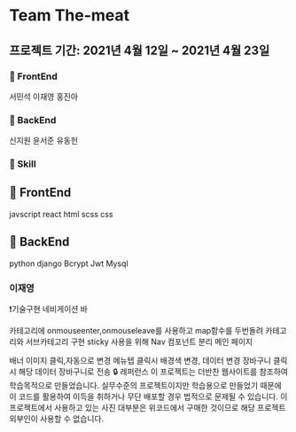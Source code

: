# Team The-meat
## 프로젝트 기간: 2021년 4월 12일 ~ 2021년 4월 23일
### 🐶 FrontEnd
서민석
이재영
홍진아
### 🐼 BackEnd
신지원
윤서준
유동헌
### 🐤 Skill
## 🐶 FrontEnd
javscript
react
html
scss
css
## 🐼 BackEnd
python
django
Bcrypt
Jwt
Mysql


### 이재영
❗️기술구현
네비게이션 바

카테고리에 onmouseenter,onmouseleave를 사용하고 map함수를 두번돌려 카테고리와 서브카테고리 구현
sticky 사용을 위해 Nav 컴포넌트 분리
메인 페이지

배너 이미지 클릭,자동으로 변경
메뉴텝 클릭시 배경색 변경, 데이터 변경
장바구니 클릭시 해당 데이터 장바구니로 전송
🔒 레퍼런스
이 프로젝트는 더반찬 웹사이트를 참조하여 학습목적으로 만들었습니다. 실무수준의 프로젝트이지만 학습용으로 만들었기 때문에 이 코드를 활용하여 이득을 취하거나 무단 배포할 경우 법적으로 문제될 수 있습니다. 이 프로젝트에서 사용하고 있는 사진 대부분은 위코드에서 구매한 것이므로 해당 프로젝트 외부인이 사용할 수 없습니다.
